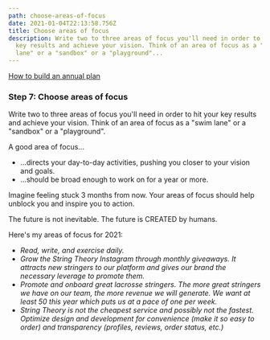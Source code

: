 ```yaml
---
path: choose-areas-of-focus
date: 2021-01-04T22:13:58.756Z
title: Choose areas of focus
description: Write two to three areas of focus you'll need in order to hit your
  key results and achieve your vision. Think of an area of focus as a "swim
  lane" or a "sandbox" or a "playground"...
---
```

[How to build an annual plan](https://jeffcannon.dev/blog/how-to-build-an-annual-plan/)

### Step 7: Choose areas of focus

Write two to three areas of focus you'll need in order to hit your key results and achieve your vision. Think of an area of focus as a "swim lane" or a "sandbox" or a "playground".

A good area of focus...

* ...directs your day-to-day activities, pushing you closer to your vision and goals.
* ...should be broad enough to work on for a year or more.

Imagine feeling stuck 3 months from now. Your areas of focus should help unblock you and inspire you to action.

The future is not inevitable. The future is CREATED by humans.

Here's my areas of focus for 2021:

* *Read, write, and exercise daily.*
* *Grow the String Theory Instagram through monthly giveaways. It attracts new stringers to our platform and gives our brand the necessary leverage to promote them.*
* *Promote and onboard great lacrosse stringers. The more great stringers we have on our team, the more revenue we will generate. We want at least 50 this year which puts us at a pace of one per week.*
* *String Theory is not the cheapest service and possibly not the fastest. Optimize design and development for convenience (make it so easy to order) and transparency (profiles, reviews, order status, etc.)*